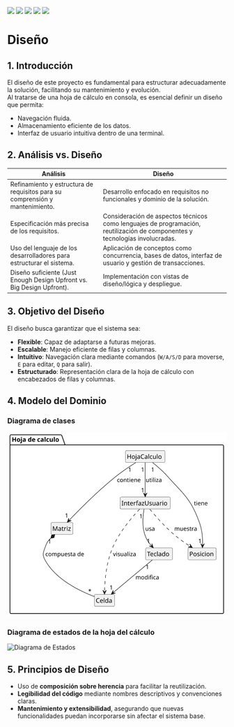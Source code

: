 [![](https://img.shields.io/badge/-Inicio-FFF?style=flat&logo=Emlakjet&logoColor=black)](/README.md) [![](https://img.shields.io/badge/-Entrega_1-FFF?style=flat&logo=openstreetmap&logoColor=black)](/documentos/entregas.d.md) [![](https://img.shields.io/badge/-Entrega_2-FFF?style=flat&logo=openstreetmap&logoColor=black)](/documentos/entregas.dM.md)  [![](https://img.shields.io/badge/-Entrega_3-FFF?style=flat&logo=openstreetmap&logoColor=black)](/documentos/entregas.dOO.md)  [![](https://img.shields.io/badge/-Entrega_4-FFF?style=flat&logo=openstreetmap&logoColor=black)]()


# Diseño

## 1. Introducción
El diseño de este proyecto es fundamental para estructurar adecuadamente la solución, facilitando su mantenimiento y evolución.  
Al tratarse de una hoja de cálculo en consola, es esencial definir un diseño que permita:  

- Navegación fluida.  
- Almacenamiento eficiente de los datos.  
- Interfaz de usuario intuitiva dentro de una terminal.  

## 2. Análisis vs. Diseño

| **Análisis** | **Diseño** |
|-------------|----------|
| Refinamiento y estructura de requisitos para su comprensión y mantenimiento. | Desarrollo enfocado en requisitos no funcionales y dominio de la solución. |
| Especificación más precisa de los requisitos. | Consideración de aspectos técnicos como lenguajes de programación, reutilización de componentes y tecnologías involucradas. |
| Uso del lenguaje de los desarrolladores para estructurar el sistema. | Aplicación de conceptos como concurrencia, bases de datos, interfaz de usuario y gestión de transacciones. |
| Diseño suficiente (Just Enough Design Upfront vs. Big Design Upfront). | Implementación con vistas de diseño/lógica y despliegue. |

## 3. Objetivo del Diseño
El diseño busca garantizar que el sistema sea:  

- **Flexible**: Capaz de adaptarse a futuras mejoras.  
- **Escalable**: Manejo eficiente de filas y columnas.  
- **Intuitivo**: Navegación clara mediante comandos (`W/A/S/D` para moverse, `E` para editar, `Q` para salir).  
- **Estructurado**: Representación clara de la hoja de cálculo con encabezados de filas y columnas.  

## 4. Modelo del Dominio

### Diagrama de clases

![Diagrama de clases](/images/modelosUML/DiagramaClases.svg)

### Diagrama de estados de la hoja del cálculo

![Diagrama de Estados](/images/modelosUML/DiagramaEstados.svg)

## 5. Principios de Diseño
- Uso de **composición sobre herencia** para facilitar la reutilización.  
- **Legibilidad del código** mediante nombres descriptivos y convenciones claras.  
- **Mantenimiento y extensibilidad**, asegurando que nuevas funcionalidades puedan incorporarse sin afectar el sistema base.  
